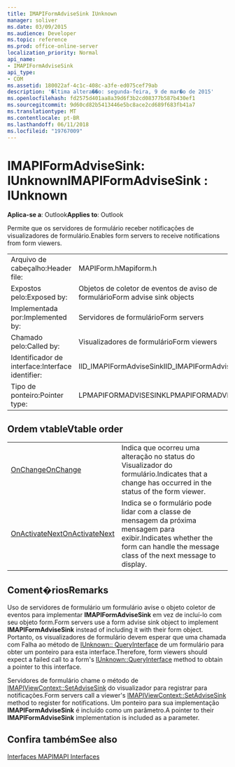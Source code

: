 ```yaml
---
title: IMAPIFormAdviseSink IUnknown
manager: soliver
ms.date: 03/09/2015
ms.audience: Developer
ms.topic: reference
ms.prod: office-online-server
localization_priority: Normal
api_name:
- IMAPIFormAdviseSink
api_type:
- COM
ms.assetid: 180022af-4c1c-408c-a3fe-ed075cef79ab
description: '�ltima altera��o: segunda-feira, 9 de mar�o de 2015'
ms.openlocfilehash: fd2575d401aa8a39d6f3b2cd08377b587b430ef1
ms.sourcegitcommit: 9d60cd82b5413446e5bc8ace2cd689f683fb41a7
ms.translationtype: MT
ms.contentlocale: pt-BR
ms.lasthandoff: 06/11/2018
ms.locfileid: "19767009"
---
```

# <a name="imapiformadvisesink--iunknown"></a><span data-ttu-id="8d24d-103">IMAPIFormAdviseSink: IUnknown</span><span class="sxs-lookup"><span data-stu-id="8d24d-103">IMAPIFormAdviseSink : IUnknown</span></span>

  
  
<span data-ttu-id="8d24d-104">**Aplica-se a**: Outlook</span><span class="sxs-lookup"><span data-stu-id="8d24d-104">**Applies to**: Outlook</span></span> 
  
<span data-ttu-id="8d24d-105">Permite que os servidores de formulário receber notificações de visualizadores de formulário.</span><span class="sxs-lookup"><span data-stu-id="8d24d-105">Enables form servers to receive notifications from form viewers.</span></span> 
  
|||
|:-----|:-----|
|<span data-ttu-id="8d24d-106">Arquivo de cabeçalho:</span><span class="sxs-lookup"><span data-stu-id="8d24d-106">Header file:</span></span>  <br/> |<span data-ttu-id="8d24d-107">MAPIForm.h</span><span class="sxs-lookup"><span data-stu-id="8d24d-107">Mapiform.h</span></span>  <br/> |
|<span data-ttu-id="8d24d-108">Expostos pelo:</span><span class="sxs-lookup"><span data-stu-id="8d24d-108">Exposed by:</span></span>  <br/> |<span data-ttu-id="8d24d-109">Objetos de coletor de eventos de aviso de formulário</span><span class="sxs-lookup"><span data-stu-id="8d24d-109">Form advise sink objects</span></span>  <br/> |
|<span data-ttu-id="8d24d-110">Implementada por:</span><span class="sxs-lookup"><span data-stu-id="8d24d-110">Implemented by:</span></span>  <br/> |<span data-ttu-id="8d24d-111">Servidores de formulário</span><span class="sxs-lookup"><span data-stu-id="8d24d-111">Form servers</span></span>  <br/> |
|<span data-ttu-id="8d24d-112">Chamado pelo:</span><span class="sxs-lookup"><span data-stu-id="8d24d-112">Called by:</span></span>  <br/> |<span data-ttu-id="8d24d-113">Visualizadores de formulário</span><span class="sxs-lookup"><span data-stu-id="8d24d-113">Form viewers</span></span>  <br/> |
|<span data-ttu-id="8d24d-114">Identificador de interface:</span><span class="sxs-lookup"><span data-stu-id="8d24d-114">Interface identifier:</span></span>  <br/> |<span data-ttu-id="8d24d-115">IID_IMAPIFormAdviseSink</span><span class="sxs-lookup"><span data-stu-id="8d24d-115">IID_IMAPIFormAdviseSink</span></span>  <br/> |
|<span data-ttu-id="8d24d-116">Tipo de ponteiro:</span><span class="sxs-lookup"><span data-stu-id="8d24d-116">Pointer type:</span></span>  <br/> |<span data-ttu-id="8d24d-117">LPMAPIFORMADVISESINK</span><span class="sxs-lookup"><span data-stu-id="8d24d-117">LPMAPIFORMADVISESINK</span></span>  <br/> |
   
## <a name="vtable-order"></a><span data-ttu-id="8d24d-118">Ordem vtable</span><span class="sxs-lookup"><span data-stu-id="8d24d-118">Vtable order</span></span>

|||
|:-----|:-----|
|[<span data-ttu-id="8d24d-119">OnChange</span><span class="sxs-lookup"><span data-stu-id="8d24d-119">OnChange</span></span>](imapiformadvisesink-onchange.md) <br/> |<span data-ttu-id="8d24d-120">Indica que ocorreu uma alteração no status do Visualizador do formulário.</span><span class="sxs-lookup"><span data-stu-id="8d24d-120">Indicates that a change has occurred in the status of the form viewer.</span></span>  <br/> |
|[<span data-ttu-id="8d24d-121">OnActivateNext</span><span class="sxs-lookup"><span data-stu-id="8d24d-121">OnActivateNext</span></span>](imapiformadvisesink-onactivatenext.md) <br/> |<span data-ttu-id="8d24d-122">Indica se o formulário pode lidar com a classe de mensagem da próxima mensagem para exibir.</span><span class="sxs-lookup"><span data-stu-id="8d24d-122">Indicates whether the form can handle the message class of the next message to display.</span></span>  <br/> |
   
## <a name="remarks"></a><span data-ttu-id="8d24d-123">Coment�rios</span><span class="sxs-lookup"><span data-stu-id="8d24d-123">Remarks</span></span>

<span data-ttu-id="8d24d-124">Uso de servidores de formulário um formulário avise o objeto coletor de eventos para implementar **IMAPIFormAdviseSink** em vez de incluí-lo com seu objeto form.</span><span class="sxs-lookup"><span data-stu-id="8d24d-124">Form servers use a form advise sink object to implement **IMAPIFormAdviseSink** instead of including it with their form object.</span></span> <span data-ttu-id="8d24d-125">Portanto, os visualizadores de formulário devem esperar que uma chamada com Falha ao método de [IUnknown:: QueryInterface](http://msdn.microsoft.com/en-us/library/ms682521%28v=VS.85%29.aspx) de um formulário para obter um ponteiro para esta interface.</span><span class="sxs-lookup"><span data-stu-id="8d24d-125">Therefore, form viewers should expect a failed call to a form's [IUnknown::QueryInterface](http://msdn.microsoft.com/en-us/library/ms682521%28v=VS.85%29.aspx) method to obtain a pointer to this interface.</span></span> 
  
<span data-ttu-id="8d24d-126">Servidores de formulário chame o método de [IMAPIViewContext::SetAdviseSink](imapiviewcontext-setadvisesink.md) do visualizador para registrar para notificações.</span><span class="sxs-lookup"><span data-stu-id="8d24d-126">Form servers call a viewer's [IMAPIViewContext::SetAdviseSink](imapiviewcontext-setadvisesink.md) method to register for notifications.</span></span> <span data-ttu-id="8d24d-127">Um ponteiro para sua implementação **IMAPIFormAdviseSink** é incluído como um parâmetro.</span><span class="sxs-lookup"><span data-stu-id="8d24d-127">A pointer to their **IMAPIFormAdviseSink** implementation is included as a parameter.</span></span> 
  
## <a name="see-also"></a><span data-ttu-id="8d24d-128">Confira também</span><span class="sxs-lookup"><span data-stu-id="8d24d-128">See also</span></span>



[<span data-ttu-id="8d24d-129">Interfaces MAPI</span><span class="sxs-lookup"><span data-stu-id="8d24d-129">MAPI Interfaces</span></span>](mapi-interfaces.md)

